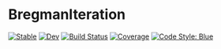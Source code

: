 # BregmanIteration

[![Stable](https://img.shields.io/badge/docs-stable-blue.svg)](https://anirudh2.github.io/BregmanIteration.jl/stable)
[![Dev](https://img.shields.io/badge/docs-dev-blue.svg)](https://anirudh2.github.io/BregmanIteration.jl/dev)
[![Build Status](https://github.com/anirudh2/BregmanIteration.jl/actions/workflows/CI.yml/badge.svg?branch=main)](https://github.com/anirudh2/BregmanIteration.jl/actions/workflows/CI.yml?query=branch%3Amain)
[![Coverage](https://codecov.io/gh/anirudh2/BregmanIteration.jl/branch/main/graph/badge.svg)](https://codecov.io/gh/anirudh2/BregmanIteration.jl)
[![Code Style: Blue](https://img.shields.io/badge/code%20style-blue-4495d1.svg)](https://github.com/invenia/BlueStyle)
